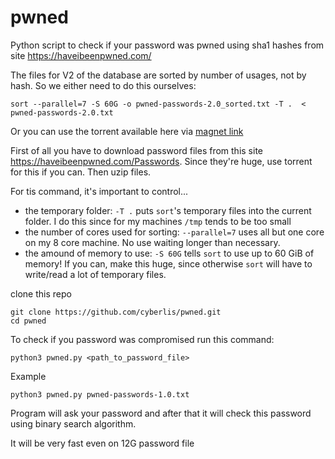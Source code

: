 # pwned
Python script to check if your password was pwned using sha1 hashes from site https://haveibeenpwned.com/

The files for V2 of the database are sorted by number of usages, not by hash.
So we either need to do this ourselves:

```
sort --parallel=7 -S 60G -o pwned-passwords-2.0_sorted.txt -T .  < pwned-passwords-2.0.txt
```
Or you can use the torrent available here via [magnet link](magnet:?xt=urn:btih:5fcbad0f19a83b01512302430bcfa7bad5b8edd9&dn=pwned-passwords-2.0_sorted.txt.7z&tr=udp%3a%2f%2ftracker.zer0day.to%3a1337%2fannounceee7&tr=udp%3a%2f%2f9.rarbg.com%3a2750%2fannounceel33&tr=udp%3a%2f%2f9.rarbg.com%3a2750%2fannounce31&tr=http%3a%2f%2ftracker.vanitycore.co%3a6969%2fannounceel38&tr=udp%3a%2f%2fpublic.popcorn-tracker.org%3a6969%2fannounceel35&tr=udp%3a%2f%2ftracker.opentrackr.org%3a1337%2fannounceel46&tr=udp%3a%2f%2fopen.stealth.si%3a80%2fannounceel41&tr=udp%3a%2f%2ftracker.coppersurfer.tk%3a6969%2fannounce36&tr=udp%3a%2f%2ftracker.vanitycore.co%3a6969%2fannounce42&tr=udp%3a%2f%2ftracker.opentrackr.org%3a1337%2fannounce&tr=udp%3a%2f%2ftracker.opentrackr.org%3a1337%2fannounceel31&tr=udp%3a%2f%2ftracker.tiny-vps.com%3a6969%2fannounceel44&tr=udp%3a%2f%2fp4p.arenabg.ch%3a1337%2fannounceel44&tr=udp%3a%2f%2fannounce.torrentsmd.com%3a8080%2fannounceel43&tr=udp%3a%2f%2ftracker1.wasabii.com.tw%3a6969%2fannounceel41&tr=http%3a%2f%2ftracker.coppersurfer.tk%3a6969%2fannounce43&tr=udp%3a%2f%2fexplodie.org%3a6969%2fannounceel34&tr=udp%3a%2f%2ftracker.dler.org%3a6969%2fannounceel32&tr=udp%3a%2f%2fmgtracker.org%3a2710%2fannounceel42&tr=http%3a%2f%2fmgtracker.org%3a2710%2fannounce33&tr=udp%3a%2f%2ftracker.openbittorrent.com%3a80%2fannounce&tr=http%3a%2f%2fcoppersurfer.tk%3a6969%2fannounce35&tr=http%3a%2f%2fannounce.torrentsmd.com%3a8080%2fannounce43&tr=http%3a%2f%2fp4p.arenabg.ch%3a1337%2fannounce34&tr=http%3a%2f%2facademictorrents.com%2fannounce.php&tr=http%3a%2f%2fannounce.torrentsmd.com%3a6969%2fannounce43&tr=http%3a%2f%2ftracker.tiny-vps.com%3a6969%2fannounce40&tr=udp%3a%2f%2fannounce.torrentsmd.com%3a6969%2fannounce44&tr=udp%3a%2f%2fcoppersurfer.tk%3a6969%2fannounceel36)


First of all you have to download password files from this site https://haveibeenpwned.com/Passwords.
Since they're huge, use torrent for this if you can. Then uzip files.

For tis command, it's important to control...

* the temporary folder: `-T .` puts `sort`'s temporary files into the current folder. I do this since for my machines `/tmp` tends to be too small
* the number of cores used for sorting: `--parallel=7` uses all but one core on my 8 core machine. No use waiting longer than necessary.
* the amound of memory to use: `-S 60G` tells `sort` to use up to 60 GiB of memory! If you can, make this huge, since otherwise `sort` will have to write/read a lot of temporary files.

clone this repo
```
git clone https://github.com/cyberlis/pwned.git
cd pwned
```

To check if you password was compromised run this command:
```
python3 pwned.py <path_to_password_file>
```
Example
```
python3 pwned.py pwned-passwords-1.0.txt
```

Program will ask your password and after that it will check this password using binary search algorithm.

It will be very fast even on 12G password file

[1]: magnet:?xt=urn:btih:5fcbad0f19a83b01512302430bcfa7bad5b8edd9&dn=pwned-passwords-2.0_sorted.txt.7z&tr=udp%3a%2f%2ftracker.zer0day.to%3a1337%2fannounceee7&tr=udp%3a%2f%2f9.rarbg.com%3a2750%2fannounceel33&tr=udp%3a%2f%2f9.rarbg.com%3a2750%2fannounce31&tr=http%3a%2f%2ftracker.vanitycore.co%3a6969%2fannounceel38&tr=udp%3a%2f%2fpublic.popcorn-tracker.org%3a6969%2fannounceel35&tr=udp%3a%2f%2ftracker.opentrackr.org%3a1337%2fannounceel46&tr=udp%3a%2f%2fopen.stealth.si%3a80%2fannounceel41&tr=udp%3a%2f%2ftracker.coppersurfer.tk%3a6969%2fannounce36&tr=udp%3a%2f%2ftracker.vanitycore.co%3a6969%2fannounce42&tr=udp%3a%2f%2ftracker.opentrackr.org%3a1337%2fannounce&tr=udp%3a%2f%2ftracker.opentrackr.org%3a1337%2fannounceel31&tr=udp%3a%2f%2ftracker.tiny-vps.com%3a6969%2fannounceel44&tr=udp%3a%2f%2fp4p.arenabg.ch%3a1337%2fannounceel44&tr=udp%3a%2f%2fannounce.torrentsmd.com%3a8080%2fannounceel43&tr=udp%3a%2f%2ftracker1.wasabii.com.tw%3a6969%2fannounceel41&tr=http%3a%2f%2ftracker.coppersurfer.tk%3a6969%2fannounce43&tr=udp%3a%2f%2fexplodie.org%3a6969%2fannounceel34&tr=udp%3a%2f%2ftracker.dler.org%3a6969%2fannounceel32&tr=udp%3a%2f%2fmgtracker.org%3a2710%2fannounceel42&tr=http%3a%2f%2fmgtracker.org%3a2710%2fannounce33&tr=udp%3a%2f%2ftracker.openbittorrent.com%3a80%2fannounce&tr=http%3a%2f%2fcoppersurfer.tk%3a6969%2fannounce35&tr=http%3a%2f%2fannounce.torrentsmd.com%3a8080%2fannounce43&tr=http%3a%2f%2fp4p.arenabg.ch%3a1337%2fannounce34&tr=http%3a%2f%2facademictorrents.com%2fannounce.php&tr=http%3a%2f%2fannounce.torrentsmd.com%3a6969%2fannounce43&tr=http%3a%2f%2ftracker.tiny-vps.com%3a6969%2fannounce40&tr=udp%3a%2f%2fannounce.torrentsmd.com%3a6969%2fannounce44&tr=udp%3a%2f%2fcoppersurfer.tk%3a6969%2fannounceel36
